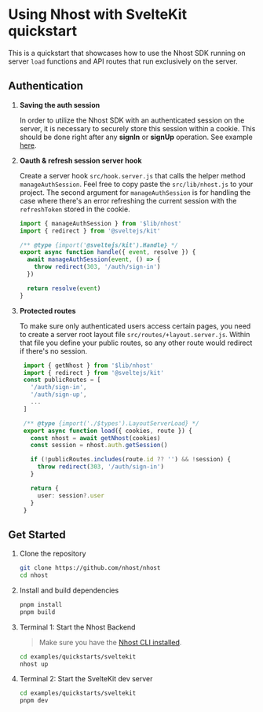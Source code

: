 # Using Nhost with SvelteKit quickstart

This is a quickstart that showcases how to use the Nhost SDK running on server `load` functions and API routes that run exclusively on the server.

## Authentication

1. **Saving the auth session**

   In order to utilize the Nhost SDK with an authenticated session on the server, it is necessary to securely store this session within a cookie. This should be done right after any **signIn** or **signUp** operation. See example [here](https://github.com/nhost/nhost/blob/main/examples/quickstarts/sveltekit/src/routes/auth/sign-in/email-password/+page.server.js).

2. **Oauth & refresh session server hook**

   Create a server hook `src/hook.server.js` that calls the helper method `manageAuthSession`. Feel free to copy paste the `src/lib/nhost.js` to your project. The second argument for `manageAuthSession` is for handling the case where there's an error refreshing the current session with the `refreshToken` stored in the cookie.

   ```typescript
   import { manageAuthSession } from '$lib/nhost'
   import { redirect } from '@sveltejs/kit'

   /** @type {import('@sveltejs/kit').Handle} */
   export async function handle({ event, resolve }) {
     await manageAuthSession(event, () => {
       throw redirect(303, '/auth/sign-in')
     })

     return resolve(event)
   }
   ```

3. **Protected routes**

   To make sure only authenticated users access certain pages, you need to create a server root layout file `src/routes/+layout.server.js`. Within that file you define your public routes, so any other route would redirect if there's no session.

   ```typescript
    import { getNhost } from '$lib/nhost'
    import { redirect } from '@sveltejs/kit'
    const publicRoutes = [
      '/auth/sign-in',
      '/auth/sign-up',
      ...
    ]

    /** @type {import('./$types').LayoutServerLoad} */
    export async function load({ cookies, route }) {
      const nhost = await getNhost(cookies)
      const session = nhost.auth.getSession()

      if (!publicRoutes.includes(route.id ?? '') && !session) {
        throw redirect(303, '/auth/sign-in')
      }

      return {
        user: session?.user
      }
    }
   ```

## Get Started

1. Clone the repository

   ```sh
   git clone https://github.com/nhost/nhost
   cd nhost
   ```

2. Install and build dependencies

   ```sh
   pnpm install
   pnpm build
   ```

3. Terminal 1: Start the Nhost Backend

   > Make sure you have the [Nhost CLI installed](https://docs.nhost.io/platform/cli/local-development).

   ```sh
   cd examples/quickstarts/sveltekit
   nhost up
   ```

4. Terminal 2: Start the SvelteKit dev server

   ```sh
   cd examples/quickstarts/sveltekit
   pnpm dev
   ```
